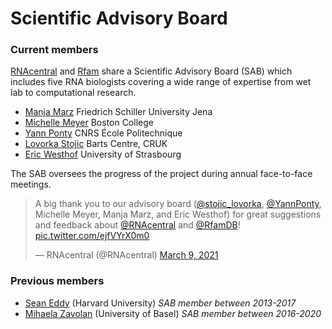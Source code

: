 
# Scientific Advisory Board

### Current members

[RNAcentral](/) and [Rfam](https://rfam.org) share a Scientific Advisory Board (SAB)
which includes five RNA biologists covering a wide range of expertise from wet lab to computational research.

- [Manja Marz](http://www.rna.uni-jena.de/en/members/manja-marz/) Friedrich Schiller University Jena
- [Michelle Meyer](https://bioinformatics.bc.edu/meyerlab/) Boston College
- [Yann Ponty](http://www.lix.polytechnique.fr/~ponty/) CNRS École Politechnique
- [Lovorka Stojic](https://www.bartscancer.london/staff/dr-lovorka-stojic/) Barts Centre, CRUK
- [Eric Westhof](http://www-ibmc.u-strasbg.fr/upr9002/westhof/index.html) University of Strasbourg

The SAB oversees the progress of the project during annual face-to-face meetings.

<blockquote class="twitter-tweet"><p lang="en" dir="ltr">A big thank you to our advisory board (<a href="https://twitter.com/stojic_lovorka?ref_src=twsrc%5Etfw">@stojic_lovorka</a>, <a href="https://twitter.com/YannPonty?ref_src=twsrc%5Etfw">@YannPonty</a>, Michelle Meyer, Manja Marz, and Eric Westhof) for great suggestions and feedback about <a href="https://twitter.com/RNAcentral?ref_src=twsrc%5Etfw">@RNAcentral</a> and <a href="https://twitter.com/RfamDB?ref_src=twsrc%5Etfw">@RfamDB</a>! <a href="https://t.co/ejfVYrX0m0">pic.twitter.com/ejfVYrX0m0</a></p>&mdash; RNAcentral (@RNAcentral) <a href="https://twitter.com/RNAcentral/status/1369334752524767233?ref_src=twsrc%5Etfw">March 9, 2021</a></blockquote> <script async src="https://platform.twitter.com/widgets.js" charset="utf-8"></script>

### Previous members

- [Sean Eddy](https://www.mcb.harvard.edu/directory/sean-eddy/) (Harvard University) *SAB member between 2013-2017*
- [Mihaela Zavolan](https://www.biozentrum.unibas.ch/research/researchgroups/overview/unit/zavolan/research-group-mihaela-zavolan/) (University of Basel) *SAB member between 2016-2020*
